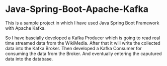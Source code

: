 # Java-Spring-Boot-Apache-Kafka

This is a sample project in which I have used Java Spring Boot Framework with Apache Kafka.

So I have bascially developed a Kafka Producer which is going to read real time streamed data from the WikiMedia. After that it will write the collected data into the Kafka Broker. Then developed a Kafka Consumer for consuming the data from the Broker. And eventually entering the caputured data into the database. 
